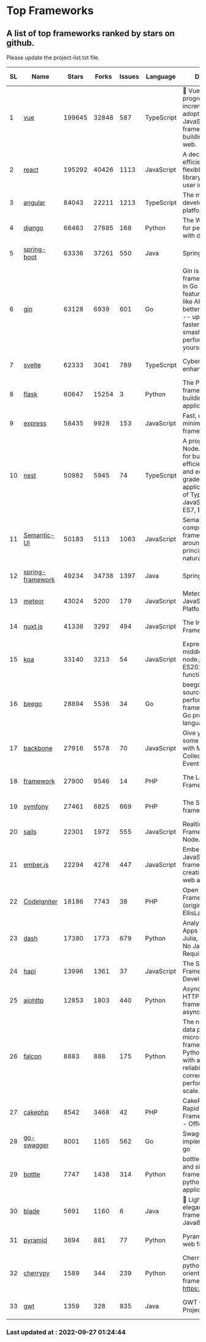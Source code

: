 # Top Frameworks
## A list of top frameworks ranked by stars on github.  
Please update the project-list.txt file.

| SL| Name  | Stars| Forks| Issues | Language | Description | Last Commit |
| --| ------| -----| ---- | ------ | -------- | ----------- | ----------- |
| 1 | [vue](https://github.com/vuejs/vue) | 199645 | 32848 | 587 | TypeScript | 🖖 Vue.js is a progressive, incrementally-adoptable JavaScript framework for building UI on the web. | 2022-09-01 06:31:31 |
| 2 | [react](https://github.com/facebook/react) | 195292 | 40426 | 1113 | JavaScript | A declarative, efficient, and flexible JavaScript library for building user interfaces. | 2022-09-24 00:34:17 |
| 3 | [angular](https://github.com/angular/angular) | 84043 | 22211 | 1213 | TypeScript | The modern web developer’s platform | 2022-09-26 20:43:19 |
| 4 | [django](https://github.com/django/django) | 66463 | 27885 | 168 | Python | The Web framework for perfectionists with deadlines. | 2022-09-26 19:06:48 |
| 5 | [spring-boot](https://github.com/spring-projects/spring-boot) | 63336 | 37261 | 550 | Java | Spring Boot | 2022-09-26 19:19:22 |
| 6 | [gin](https://github.com/gin-gonic/gin) | 63128 | 6939 | 601 | Go | Gin is a HTTP web framework written in Go (Golang). It features a Martini-like API with much better performance -- up to 40 times faster. If you need smashing performance, get yourself some Gin. | 2022-09-20 06:44:55 |
| 7 | [svelte](https://github.com/sveltejs/svelte) | 62333 | 3041 | 789 | TypeScript | Cybernetically enhanced web apps | 2022-09-22 15:25:04 |
| 8 | [flask](https://github.com/pallets/flask) | 60647 | 15254 | 3 | Python | The Python micro framework for building web applications. | 2022-09-18 11:53:47 |
| 9 | [express](https://github.com/expressjs/express) | 58435 | 9928 | 153 | JavaScript | Fast, unopinionated, minimalist web framework for node. | 2022-08-20 01:12:14 |
| 10 | [nest](https://github.com/nestjs/nest) | 50982 | 5945 | 74 | TypeScript | A progressive Node.js framework for building efficient, scalable, and enterprise-grade server-side applications on top of TypeScript & JavaScript (ES6, ES7, ES8) 🚀 | 2022-09-26 07:52:37 |
| 11 | [Semantic-UI](https://github.com/Semantic-Org/Semantic-UI) | 50183 | 5113 | 1063 | JavaScript | Semantic is a UI component framework based around useful principles from natural language. | 2022-09-12 16:12:52 |
| 12 | [spring-framework](https://github.com/spring-projects/spring-framework) | 49234 | 34738 | 1397 | Java | Spring Framework | 2022-09-26 20:27:53 |
| 13 | [meteor](https://github.com/meteor/meteor) | 43024 | 5200 | 179 | JavaScript | Meteor, the JavaScript App Platform | 2022-09-14 18:38:34 |
| 14 | [nuxt.js](https://github.com/nuxt/nuxt.js) | 41338 | 3292 | 494 | JavaScript | The Intuitive Vue(2) Framework | 2022-09-05 13:31:52 |
| 15 | [koa](https://github.com/koajs/koa) | 33140 | 3213 | 54 | JavaScript | Expressive middleware for node.js using ES2017 async functions | 2022-07-13 16:11:33 |
| 16 | [beego](https://github.com/beego/beego) | 28894 | 5536 | 34 | Go | beego is an open-source, high-performance web framework for the Go programming language. | 2022-09-14 08:37:19 |
| 17 | [backbone](https://github.com/jashkenas/backbone) | 27916 | 5578 | 70 | JavaScript | Give your JS App some Backbone with Models, Views, Collections, and Events | 2022-08-23 08:30:45 |
| 18 | [framework](https://github.com/laravel/framework) | 27900 | 9546 | 14 | PHP | The Laravel Framework. | 2022-09-26 18:51:44 |
| 19 | [symfony](https://github.com/symfony/symfony) | 27461 | 8825 | 669 | PHP | The Symfony PHP framework | 2022-09-26 14:11:34 |
| 20 | [sails](https://github.com/balderdashy/sails) | 22301 | 1972 | 555 | JavaScript | Realtime MVC Framework for Node.js | 2022-09-02 20:00:35 |
| 21 | [ember.js](https://github.com/emberjs/ember.js) | 22294 | 4278 | 447 | JavaScript | Ember.js - A JavaScript framework for creating ambitious web applications | 2022-09-26 22:15:11 |
| 22 | [CodeIgniter](https://github.com/bcit-ci/CodeIgniter) | 18186 | 7743 | 38 | PHP | Open Source PHP Framework (originally from EllisLab) | 2022-06-27 19:12:41 |
| 23 | [dash](https://github.com/plotly/dash) | 17380 | 1773 | 679 | Python | Analytical Web Apps for Python, R, Julia, and Jupyter. No JavaScript Required. | 2022-09-23 13:57:16 |
| 24 | [hapi](https://github.com/hapijs/hapi) | 13996 | 1361 | 37 | JavaScript | The Simple, Secure Framework Developers Trust | 2022-08-24 06:29:54 |
| 25 | [aiohttp](https://github.com/aio-libs/aiohttp) | 12853 | 1803 | 440 | Python | Asynchronous HTTP client/server framework for asyncio and Python | 2022-09-26 19:36:15 |
| 26 | [falcon](https://github.com/falconry/falcon) | 8883 | 888 | 175 | Python | The no-magic web data plane API and microservices framework for Python developers, with a focus on reliability, correctness, and performance at scale. | 2022-09-16 14:42:06 |
| 27 | [cakephp](https://github.com/cakephp/cakephp) | 8542 | 3468 | 42 | PHP | CakePHP: The Rapid Development Framework for PHP - Official Repository | 2022-09-26 16:40:26 |
| 28 | [go-swagger](https://github.com/go-swagger/go-swagger) | 8001 | 1165 | 562 | Go | Swagger 2.0 implementation for go | 2022-09-25 19:27:04 |
| 29 | [bottle](https://github.com/bottlepy/bottle) | 7747 | 1438 | 314 | Python | bottle.py is a fast and simple micro-framework for python web-applications. | 2022-09-05 15:24:52 |
| 30 | [blade](https://github.com/lets-blade/blade) | 5691 | 1160 | 6 | Java | :rocket: Lightning fast and elegant mvc framework for Java8 | 2022-05-10 12:38:06 |
| 31 | [pyramid](https://github.com/Pylons/pyramid) | 3694 | 881 | 77 | Python | Pyramid - A Python web framework | 2022-03-13 22:49:13 |
| 32 | [cherrypy](https://github.com/cherrypy/cherrypy) | 1589 | 344 | 239 | Python | CherryPy is a pythonic, object-oriented HTTP framework.      https://cherrypy.dev | 2022-07-17 20:36:25 |
| 33 | [gwt](https://github.com/gwtproject/gwt) | 1359 | 328 | 835 | Java | GWT Open Source Project | 2022-07-26 22:23:28 |

### Last updated at : 2022-09-27 01:24:44
